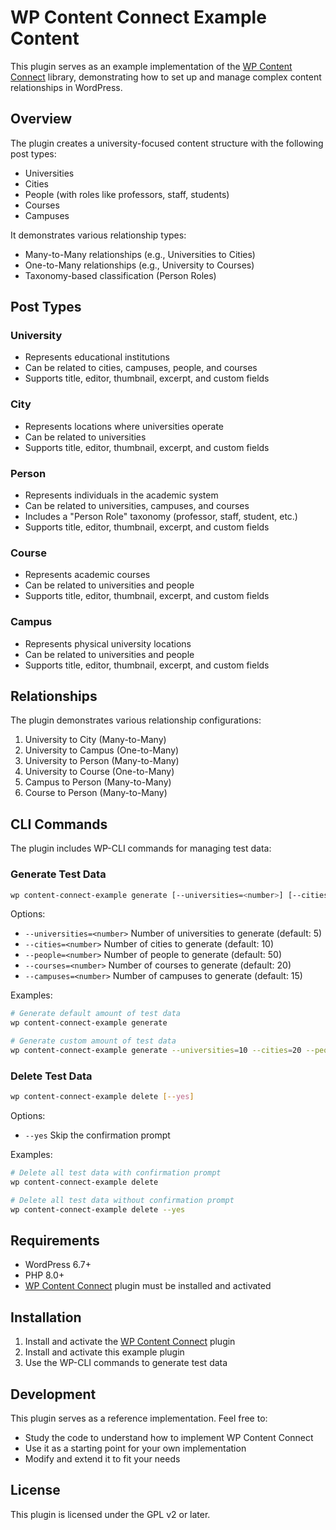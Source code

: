 # WP Content Connect Example Content

This plugin serves as an example implementation of the [WP Content Connect](https://github.com/10up/wp-content-connect) library, demonstrating how to set up and manage complex content relationships in WordPress.

## Overview

The plugin creates a university-focused content structure with the following post types:
- Universities
- Cities
- People (with roles like professors, staff, students)
- Courses
- Campuses

It demonstrates various relationship types:
- Many-to-Many relationships (e.g., Universities to Cities)
- One-to-Many relationships (e.g., University to Courses)
- Taxonomy-based classification (Person Roles)

## Post Types

### University
- Represents educational institutions
- Can be related to cities, campuses, people, and courses
- Supports title, editor, thumbnail, excerpt, and custom fields

### City
- Represents locations where universities operate
- Can be related to universities
- Supports title, editor, thumbnail, excerpt, and custom fields

### Person
- Represents individuals in the academic system
- Can be related to universities, campuses, and courses
- Includes a "Person Role" taxonomy (professor, staff, student, etc.)
- Supports title, editor, thumbnail, excerpt, and custom fields

### Course
- Represents academic courses
- Can be related to universities and people
- Supports title, editor, thumbnail, excerpt, and custom fields

### Campus
- Represents physical university locations
- Can be related to universities and people
- Supports title, editor, thumbnail, excerpt, and custom fields

## Relationships

The plugin demonstrates various relationship configurations:
1. University to City (Many-to-Many)
2. University to Campus (One-to-Many)
3. University to Person (Many-to-Many)
4. University to Course (One-to-Many)
5. Campus to Person (Many-to-Many)
6. Course to Person (Many-to-Many)

## CLI Commands

The plugin includes WP-CLI commands for managing test data:

### Generate Test Data

```bash
wp content-connect-example generate [--universities=<number>] [--cities=<number>] [--people=<number>] [--courses=<number>] [--campuses=<number>]
```

Options:
- `--universities=<number>` Number of universities to generate (default: 5)
- `--cities=<number>` Number of cities to generate (default: 10)
- `--people=<number>` Number of people to generate (default: 50)
- `--courses=<number>` Number of courses to generate (default: 20)
- `--campuses=<number>` Number of campuses to generate (default: 15)

Examples:
```bash
# Generate default amount of test data
wp content-connect-example generate

# Generate custom amount of test data
wp content-connect-example generate --universities=10 --cities=20 --people=100
```

### Delete Test Data

```bash
wp content-connect-example delete [--yes]
```

Options:
- `--yes` Skip the confirmation prompt

Examples:
```bash
# Delete all test data with confirmation prompt
wp content-connect-example delete

# Delete all test data without confirmation prompt
wp content-connect-example delete --yes
```

## Requirements

- WordPress 6.7+
- PHP 8.0+
- [WP Content Connect](https://github.com/10up/wp-content-connect) plugin must be installed and activated

## Installation

1. Install and activate the [WP Content Connect](https://github.com/10up/wp-content-connect) plugin
2. Install and activate this example plugin
3. Use the WP-CLI commands to generate test data

## Development

This plugin serves as a reference implementation. Feel free to:
- Study the code to understand how to implement WP Content Connect
- Use it as a starting point for your own implementation
- Modify and extend it to fit your needs

## License

This plugin is licensed under the GPL v2 or later. 